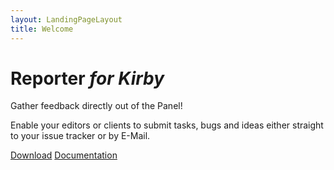 ```yaml
---
layout: LandingPageLayout
title: Welcome
---
```


# Reporter _for Kirby_

Gather feedback directly out of the Panel!

Enable your editors or clients to submit tasks, bugs and ideas either straight to your issue tracker or by E-Mail.

[Download](https://github.com/gearsdigital/reporter-for-kirby/releases/latest) [Documentation](./guide/index.md)
